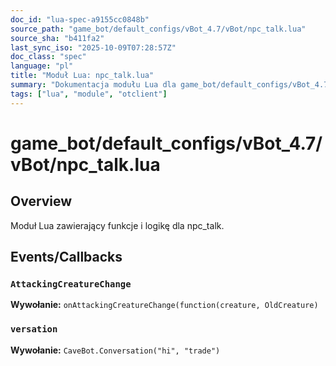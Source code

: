 ```yaml
---
doc_id: "lua-spec-a9155cc0848b"
source_path: "game_bot/default_configs/vBot_4.7/vBot/npc_talk.lua"
source_sha: "b411fa2"
last_sync_iso: "2025-10-09T07:28:57Z"
doc_class: "spec"
language: "pl"
title: "Moduł Lua: npc_talk.lua"
summary: "Dokumentacja modułu Lua dla game_bot/default_configs/vBot_4.7/vBot/npc_talk.lua"
tags: ["lua", "module", "otclient"]
---
```


# game_bot/default_configs/vBot_4.7/vBot/npc_talk.lua

## Overview

Moduł Lua zawierający funkcje i logikę dla npc_talk.

## Events/Callbacks

### `AttackingCreatureChange`

**Wywołanie:** `onAttackingCreatureChange(function(creature, OldCreature)`

### `versation`

**Wywołanie:** `CaveBot.Conversation("hi", "trade")`
